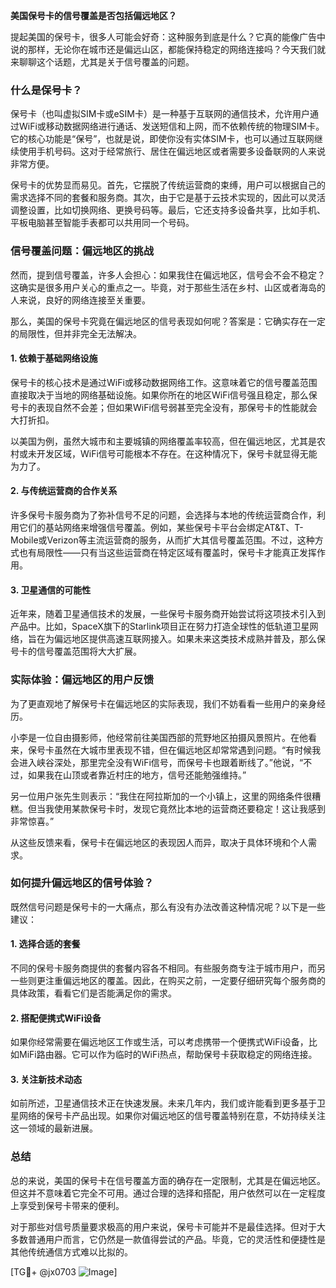 **美国保号卡的信号覆盖是否包括偏远地区？**

提起美国的保号卡，很多人可能会好奇：这种服务到底是什么？它真的能像广告中说的那样，无论你在城市还是偏远山区，都能保持稳定的网络连接吗？今天我们就来聊聊这个话题，尤其是关于信号覆盖的问题。

### 什么是保号卡？

保号卡（也叫虚拟SIM卡或eSIM卡）是一种基于互联网的通信技术，允许用户通过WiFi或移动数据网络进行通话、发送短信和上网，而不依赖传统的物理SIM卡。它的核心功能是“保号”，也就是说，即使你没有实体SIM卡，也可以通过互联网继续使用手机号码。这对于经常旅行、居住在偏远地区或者需要多设备联网的人来说非常方便。

保号卡的优势显而易见。首先，它摆脱了传统运营商的束缚，用户可以根据自己的需求选择不同的套餐和服务商。其次，由于它是基于云技术实现的，因此可以灵活调整设置，比如切换网络、更换号码等。最后，它还支持多设备共享，比如手机、平板电脑甚至智能手表都可以共用同一个号码。

### 信号覆盖问题：偏远地区的挑战

然而，提到信号覆盖，许多人会担心：如果我住在偏远地区，信号会不会不稳定？这确实是很多用户关心的重点之一。毕竟，对于那些生活在乡村、山区或者海岛的人来说，良好的网络连接至关重要。

那么，美国的保号卡究竟在偏远地区的信号表现如何呢？答案是：它确实存在一定的局限性，但并非完全无法解决。

#### 1. **依赖于基础网络设施**
保号卡的核心技术是通过WiFi或移动数据网络工作。这意味着它的信号覆盖范围直接取决于当地的网络基础设施。如果你所在的地区WiFi信号强且稳定，那么保号卡的表现自然不会差；但如果WiFi信号弱甚至完全没有，那保号卡的性能就会大打折扣。

以美国为例，虽然大城市和主要城镇的网络覆盖率较高，但在偏远地区，尤其是农村或未开发区域，WiFi信号可能根本不存在。在这种情况下，保号卡就显得无能为力了。

#### 2. **与传统运营商的合作关系**
许多保号卡服务商为了弥补信号不足的问题，会选择与本地的传统运营商合作，利用它们的基站网络来增强信号覆盖。例如，某些保号卡平台会绑定AT&T、T-Mobile或Verizon等主流运营商的服务，从而扩大其信号覆盖范围。不过，这种方式也有局限性——只有当这些运营商在特定区域有覆盖时，保号卡才能真正发挥作用。

#### 3. **卫星通信的可能性**
近年来，随着卫星通信技术的发展，一些保号卡服务商开始尝试将这项技术引入到产品中。比如，SpaceX旗下的Starlink项目正在努力打造全球性的低轨道卫星网络，旨在为偏远地区提供高速互联网接入。如果未来这类技术成熟并普及，那么保号卡的信号覆盖范围将大大扩展。

### 实际体验：偏远地区的用户反馈

为了更直观地了解保号卡在偏远地区的实际表现，我们不妨看看一些用户的亲身经历。

小李是一位自由摄影师，他经常前往美国西部的荒野地区拍摄风景照片。在他看来，保号卡虽然在大城市里表现不错，但在偏远地区却常常遇到问题。“有时候我会进入峡谷深处，那里完全没有WiFi信号，而保号卡也跟着断线了。”他说，“不过，如果我在山顶或者靠近村庄的地方，信号还能勉强维持。”

另一位用户张先生则表示：“我住在阿拉斯加的一个小镇上，这里的网络条件很糟糕。但当我使用某款保号卡时，发现它竟然比本地的运营商还要稳定！这让我感到非常惊喜。”

从这些反馈来看，保号卡在偏远地区的表现因人而异，取决于具体环境和个人需求。

### 如何提升偏远地区的信号体验？

既然信号问题是保号卡的一大痛点，那么有没有办法改善这种情况呢？以下是一些建议：

#### 1. **选择合适的套餐**
不同的保号卡服务商提供的套餐内容各不相同。有些服务商专注于城市用户，而另一些则更注重偏远地区的覆盖。因此，在购买之前，一定要仔细研究每个服务商的具体政策，看看它们是否能满足你的需求。

#### 2. **搭配便携式WiFi设备**
如果你经常需要在偏远地区工作或生活，可以考虑携带一个便携式WiFi设备，比如MiFi路由器。它可以作为临时的WiFi热点，帮助保号卡获取稳定的网络连接。

#### 3. **关注新技术动态**
如前所述，卫星通信技术正在快速发展。未来几年内，我们或许能看到更多基于卫星网络的保号卡产品出现。如果你对偏远地区的信号覆盖特别在意，不妨持续关注这一领域的最新进展。

### 总结

总的来说，美国的保号卡在信号覆盖方面的确存在一定限制，尤其是在偏远地区。但这并不意味着它完全不可用。通过合理的选择和搭配，用户依然可以在一定程度上享受到保号卡带来的便利。

对于那些对信号质量要求极高的用户来说，保号卡可能并不是最佳选择。但对于大多数普通用户而言，它仍然是一款值得尝试的产品。毕竟，它的灵活性和便捷性是其他传统通信方式难以比拟的。

[TG💪+ @jx0703 ![Image](https://github.com/user-attachments/assets/dbca1d08-cadb-493c-b0ec-ad6f7a83f270)]